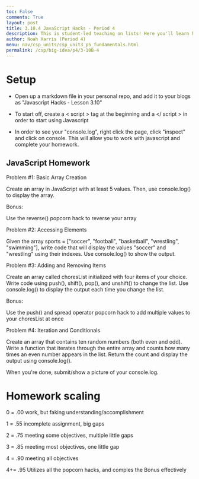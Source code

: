 ```yaml
---
toc: False
comments: True
layout: post
title: 3.10.4 JavaScript Hacks - Period 4
description: This is student-led teaching on lists! Here you'll learn how to manipulate individual elements or items in a list using indexing.
author: Noah Harris (Period 4)
menu: nav/csp_units/csp_unit3_p5_fundamentals.html
permalink: /csp/big-idea/p4/3-10B-4
---
```


# Setup
- Open up a markdown file in your personal repo, and add it to your blogs as "Javascript Hacks - Lesson 3.10"

- To start off, create a < script > tag at the beginning and a </ script > in order to start using Javascript 

- In order to see your "console.log", right click the page, click "inspect" and click on console. This will allow you to work with javascript and complete your homework. 


## JavaScript Homework

Problem #1: Basic Array Creation

Create an array in JavaScript with at least 5 values. Then, use console.log() to display the array.

Bonus:

Use the reverse() popcorn hack to reverse your array

Problem #2: Accessing Elements

Given the array sports = ["soccer", "football", "basketball", "wrestling", "swimming"], write code that will display the values "soccer" and "wrestling" using their indexes. Use console.log() to show the output.

Problem #3: Adding and Removing Items

Create an array called choresList initialized with four items of your choice. Write code using push(), shift(), pop(), and unshift() to change the list. Use console.log() to display the output each time you change the list.

Bonus:

Use the push() and spread operator popcorn hack to add multiple values to your choresList at once

Problem #4: Iteration and Conditionals

Create an array that contains ten random numbers (both even and odd). Write a function that iterates through the entire array and counts how many times an even number appears in the list. Return the count and display the output using console.log().

When you're done, submit/show a picture of your console.log. 


# Homework scaling

0 = .00 work, but faking understanding/accomplishment

1 = .55 incomplete assignment, big gaps

2 = .75 meeting some objectives, multiple little gaps

3 = .85 meeting most objectives, one little gap

4 = .90 meeting all objectives

4+= .95 Utilizes all the popcorn hacks, and comples the Bonus effectively

<script src="https://utteranc.es/client.js"
        repo="open-coding-society/pages"
        issue-term="title"
        label="blogpost-comment"
        theme="github-light"
        crossorigin="anonymous"
        async>
</script>


<script src="https://utteranc.es/client.js"
        repo="open-coding-society/pages"
        issue-term="title"
        label="blogpost-comment"
        theme="github-light"
        crossorigin="anonymous"
        async>
</script>
